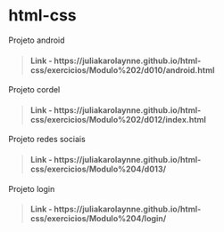 # html-css

Projeto android
> <h4>Link - https://juliakarolaynne.github.io/html-css/exercicios/Modulo%202/d010/android.html</h4>

Projeto cordel
> <h4>Link - https://juliakarolaynne.github.io/html-css/exercicios/Modulo%202/d012/index.html</h4>

Projeto redes sociais
> <h4>Link - https://juliakarolaynne.github.io/html-css/exercicios/Modulo%204/d013/</h4>

Projeto login
> <h4>Link - https://juliakarolaynne.github.io/html-css/exercicios/Modulo%204/login/</h4>
